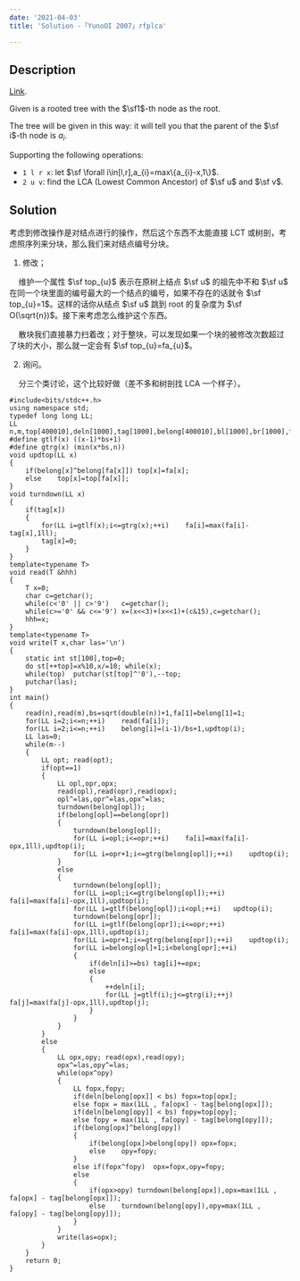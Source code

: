 ```yaml
---
date: '2021-04-03'
title: 'Solution -「YunoOI 2007」rfplca'

---
```


## Description

[Link](https://www.luogu.com.cn/problem/P7446).

Given is a rooted tree with the $\sf1$-th node as the root.

The tree will be given in this way: it will tell you that the parent of the $\sf i$-th node is $a_{i}$.

Supporting the following operations:

- `1 l r x`: let $\sf \forall i\in[l,r],a_{i}=max\{a_{i}-x,1\}$.
- `2 u v`: find the LCA (Lowest Common Ancestor) of $\sf u$ and $\sf v$.

## Solution

考虑到修改操作是对结点进行的操作，然后这个东西不太能直接 LCT 或树剖，考虑照序列来分块，那么我们来对结点编号分块。

1. 修改；

$\quad$维护一个属性 $\sf top_{u}$ 表示在原树上结点 $\sf u$ 的祖先中不和 $\sf u$ 在同一个块里面的编号最大的一个结点的编号，如果不存在的话就令 $\sf top_{u}=1$。这样的话你从结点 $\sf u$ 跳到 root 的复杂度为 $\sf O(\sqrt{n})$。接下来考虑怎么维护这个东西。

$\quad$散块我们直接暴力扫着改；对于整块，可以发现如果一个块的被修改次数超过了块的大小，那么就一定会有 $\sf top_{u}=fa_{u}$。

2. 询问。

$\quad$分三个类讨论，这个比较好做（差不多和树剖找 LCA 一个样子）。

```cpp[class="line-numbers"]
#include<bits/stdc++.h>
using namespace std;
typedef long long LL;
LL n,m,top[400010],deln[1000],tag[1000],belong[400010],bl[1000],br[1000],fa[400010],bs;
#define gtlf(x) ((x-1)*bs+1)
#define gtrg(x) (min(x*bs,n))
void updtop(LL x)
{
	if(belong[x]^belong[fa[x]])	top[x]=fa[x];
	else	top[x]=top[fa[x]];
}
void turndown(LL x)
{
	if(tag[x])
	{
		for(LL i=gtlf(x);i<=gtrg(x);++i)	fa[i]=max(fa[i]-tag[x],1ll);
		tag[x]=0;
	}
}
template<typename T>
void read(T &hhh)
{
	T x=0;
	char c=getchar();
	while(c<'0' || c>'9')	c=getchar();
	while(c>='0' && c<='9')	x=(x<<3)+(x<<1)+(c&15),c=getchar();
	hhh=x;
}
template<typename T>
void write(T x,char las='\n')
{
	static int st[100],top=0;
	do st[++top]=x%10,x/=10; while(x);
	while(top)	putchar(st[top]^'0'),--top;
	putchar(las);
}
int main()
{
	read(n),read(m),bs=sqrt(double(n))+1,fa[1]=belong[1]=1;
	for(LL i=2;i<=n;++i)	read(fa[i]);
	for(LL i=2;i<=n;++i)	belong[i]=(i-1)/bs+1,updtop(i);
	LL las=0;
	while(m--)
	{
		LL opt; read(opt);
		if(opt==1)
		{
			LL opl,opr,opx;
			read(opl),read(opr),read(opx);
			opl^=las,opr^=las,opx^=las;
			turndown(belong[opl]);
			if(belong[opl]==belong[opr])
			{
				turndown(belong[opl]);
				for(LL i=opl;i<=opr;++i)	fa[i]=max(fa[i]-opx,1ll),updtop(i);
				for(LL i=opr+1;i<=gtrg(belong[opl]);++i)	updtop(i);
			}
			else
			{
				turndown(belong[opl]);
				for(LL i=opl;i<=gtrg(belong[opl]);++i)	fa[i]=max(fa[i]-opx,1ll),updtop(i);
				for(LL i=gtlf(belong[opl]);i<opl;++i)	updtop(i);
				turndown(belong[opr]);
				for(LL i=gtlf(belong[opr]);i<=opr;++i)	fa[i]=max(fa[i]-opx,1ll),updtop(i);
				for(LL i=opr+1;i<=gtrg(belong[opr]);++i)	updtop(i);
				for(LL i=belong[opl]+1;i<belong[opr];++i)
				{
					if(deln[i]>=bs)	tag[i]+=opx;
					else
					{
						++deln[i];
						for(LL j=gtlf(i);j<=gtrg(i);++j)	fa[j]=max(fa[j]-opx,1ll),updtop(j);
					}
				}
			}
		}
		else
		{
			LL opx,opy; read(opx),read(opy);
			opx^=las,opy^=las;
			while(opx^opy)
			{
				LL fopx,fopy;
				if(deln[belong[opx]] < bs) fopx=top[opx];
				else fopx = max(1LL , fa[opx] - tag[belong[opx]]);
				if(deln[belong[opy]] < bs) fopy=top[opy];
				else fopy = max(1LL , fa[opy] - tag[belong[opy]]);
				if(belong[opx]^belong[opy])
				{
					if(belong[opx]>belong[opy])	opx=fopx;
					else	opy=fopy;
				}
				else if(fopx^fopy)	opx=fopx,opy=fopy;
				else
				{
					if(opx>opy)	turndown(belong[opx]),opx=max(1LL , fa[opx] - tag[belong[opx]]);
					else	turndown(belong[opy]),opy=max(1LL , fa[opy] - tag[belong[opy]]);
				}
			}
			write(las=opx);
		}
	}
	return 0;
}
```